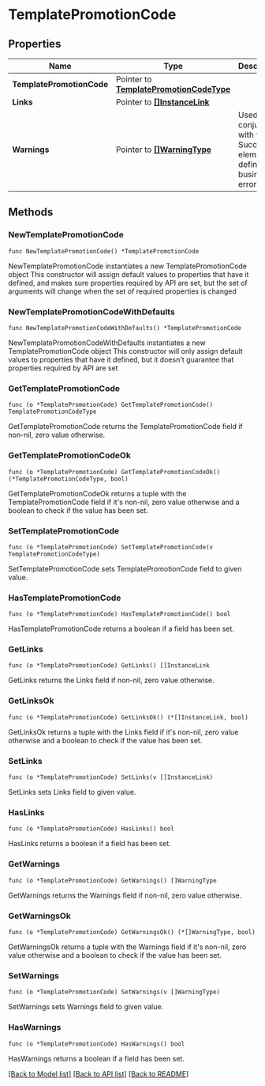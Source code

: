 # TemplatePromotionCode

## Properties

Name | Type | Description | Notes
------------ | ------------- | ------------- | -------------
**TemplatePromotionCode** | Pointer to [**TemplatePromotionCodeType**](TemplatePromotionCodeType.md) |  | [optional] 
**Links** | Pointer to [**[]InstanceLink**](InstanceLink.md) |  | [optional] 
**Warnings** | Pointer to [**[]WarningType**](WarningType.md) | Used in conjunction with the Success element to define a business error. | [optional] 

## Methods

### NewTemplatePromotionCode

`func NewTemplatePromotionCode() *TemplatePromotionCode`

NewTemplatePromotionCode instantiates a new TemplatePromotionCode object
This constructor will assign default values to properties that have it defined,
and makes sure properties required by API are set, but the set of arguments
will change when the set of required properties is changed

### NewTemplatePromotionCodeWithDefaults

`func NewTemplatePromotionCodeWithDefaults() *TemplatePromotionCode`

NewTemplatePromotionCodeWithDefaults instantiates a new TemplatePromotionCode object
This constructor will only assign default values to properties that have it defined,
but it doesn't guarantee that properties required by API are set

### GetTemplatePromotionCode

`func (o *TemplatePromotionCode) GetTemplatePromotionCode() TemplatePromotionCodeType`

GetTemplatePromotionCode returns the TemplatePromotionCode field if non-nil, zero value otherwise.

### GetTemplatePromotionCodeOk

`func (o *TemplatePromotionCode) GetTemplatePromotionCodeOk() (*TemplatePromotionCodeType, bool)`

GetTemplatePromotionCodeOk returns a tuple with the TemplatePromotionCode field if it's non-nil, zero value otherwise
and a boolean to check if the value has been set.

### SetTemplatePromotionCode

`func (o *TemplatePromotionCode) SetTemplatePromotionCode(v TemplatePromotionCodeType)`

SetTemplatePromotionCode sets TemplatePromotionCode field to given value.

### HasTemplatePromotionCode

`func (o *TemplatePromotionCode) HasTemplatePromotionCode() bool`

HasTemplatePromotionCode returns a boolean if a field has been set.

### GetLinks

`func (o *TemplatePromotionCode) GetLinks() []InstanceLink`

GetLinks returns the Links field if non-nil, zero value otherwise.

### GetLinksOk

`func (o *TemplatePromotionCode) GetLinksOk() (*[]InstanceLink, bool)`

GetLinksOk returns a tuple with the Links field if it's non-nil, zero value otherwise
and a boolean to check if the value has been set.

### SetLinks

`func (o *TemplatePromotionCode) SetLinks(v []InstanceLink)`

SetLinks sets Links field to given value.

### HasLinks

`func (o *TemplatePromotionCode) HasLinks() bool`

HasLinks returns a boolean if a field has been set.

### GetWarnings

`func (o *TemplatePromotionCode) GetWarnings() []WarningType`

GetWarnings returns the Warnings field if non-nil, zero value otherwise.

### GetWarningsOk

`func (o *TemplatePromotionCode) GetWarningsOk() (*[]WarningType, bool)`

GetWarningsOk returns a tuple with the Warnings field if it's non-nil, zero value otherwise
and a boolean to check if the value has been set.

### SetWarnings

`func (o *TemplatePromotionCode) SetWarnings(v []WarningType)`

SetWarnings sets Warnings field to given value.

### HasWarnings

`func (o *TemplatePromotionCode) HasWarnings() bool`

HasWarnings returns a boolean if a field has been set.


[[Back to Model list]](../README.md#documentation-for-models) [[Back to API list]](../README.md#documentation-for-api-endpoints) [[Back to README]](../README.md)


